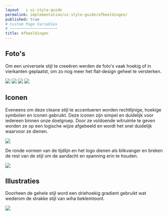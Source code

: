 ```yaml
---
layout   : ui-style-guide
permalink: implementation/ui-style-guide/afbeeldingen/
published: true
# Custom Page Variables
# ─────────────────────
title: Afbeeldingen
---
```


## Foto's

<p>Om een universele stijl te creeëren werden de foto's vaak hoekig of in vierkanten geplaatst, om zo nog meer het flat-design geheel te versterken.</p>

<img src="../../../assets/images/1.jpg" class="foto">
<img src="../../../assets/images/2.jpg" class="foto">
<img src="../../../assets/images/3.jpg" class="foto">
<img src="../../../assets/images/4.jpg" class="foto">


## Iconen

<p>Eveneens om deze cleane stijl te accentueren worden rechtlijnige, hoekige symbolen en iconen gebruikt. Deze iconen zijn simpel en duidelijk voor iedereen binnen onze doelgroep. Door ze voldoende witruimte te geven worden ze op een logische wijze afgebeeld en wordt het snel duidelijk waarvoor ze dienen.</p>

<img src="../../../assets/images/icoon1.jpg" class="icon">

<p> De ronde vormen van de tijdlijn en het logo dienen als blikvanger en breken de rest van de stijl om de aandacht en spanning erin te houden.</p>

<img src="../../../assets/images/icoon2.jpg" class="icon">

## Illustraties

<p>Doorheen de gehele stijl word een driehoekig gradient gebruikt wat wederom de strakke stijl van wiha beklemtoont.</p>

<img src="../../../assets/images/illus.jpg">